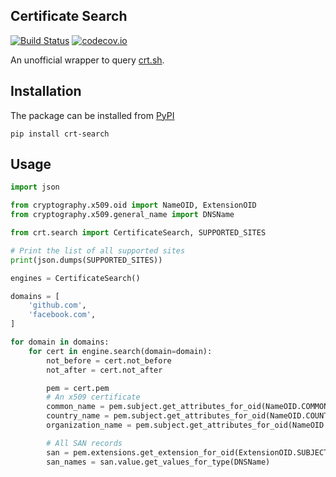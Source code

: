 Certificate Search
------------------

[![Build Status](https://travis-ci.org/huydhn/crt-search.svg?branch=master)](https://travis-ci.org/huydhn/crt-search)
[![codecov.io](https://codecov.io/gh/huydhn/crt-search/master.svg)](http://codecov.io/gh/huydhn/crt-search?branch=master)

An unofficial wrapper to query [crt.sh](https://crt.sh/).

Installation
------------

The package can be installed from
[PyPI](https://pypi.org/project/crt-search)

```
pip install crt-search
```

Usage
-----

```python
import json

from cryptography.x509.oid import NameOID, ExtensionOID
from cryptography.x509.general_name import DNSName

from crt.search import CertificateSearch, SUPPORTED_SITES

# Print the list of all supported sites
print(json.dumps(SUPPORTED_SITES))

engines = CertificateSearch()

domains = [
    'github.com',
    'facebook.com',
]

for domain in domains:
    for cert in engine.search(domain=domain):
        not_before = cert.not_before
        not_after = cert.not_after

        pem = cert.pem
        # An x509 certificate
        common_name = pem.subject.get_attributes_for_oid(NameOID.COMMON_NAME)[0].value
        country_name = pem.subject.get_attributes_for_oid(NameOID.COUNTRY_NAME)[0].value
        organization_name = pem.subject.get_attributes_for_oid(NameOID.ORGANIZATION_NAME)[0].value

        # All SAN records
        san = pem.extensions.get_extension_for_oid(ExtensionOID.SUBJECT_ALTERNATIVE_NAME)
        san_names = san.value.get_values_for_type(DNSName)
```
